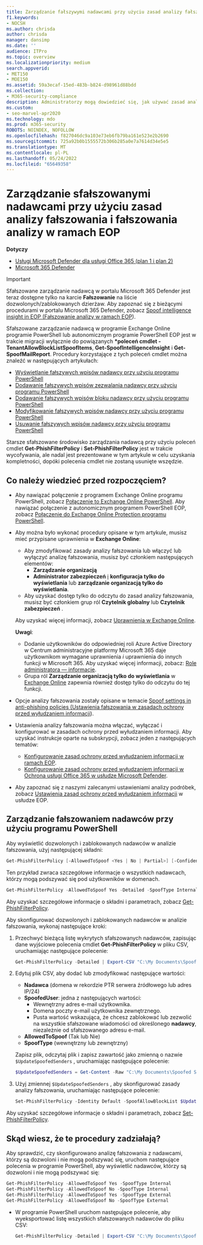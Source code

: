 ```yaml
---
title: Zarządzanie fałszywymi nadawcami przy użyciu zasad analizy fałszowania i fałszowania szczegółowych informacji wywiadowczych
f1.keywords:
- NOCSH
ms.author: chrisda
author: chrisda
manager: dansimp
ms.date: ''
audience: ITPro
ms.topic: overview
ms.localizationpriority: medium
search.appverid:
- MET150
- MOE150
ms.assetid: 59a3ecaf-15ed-483b-b824-d98961d88bdd
ms.collection:
- M365-security-compliance
description: Administratorzy mogą dowiedzieć się, jak używać zasad analizy fałszowania i analizy fałszowania, aby zezwalać na wykryte sfałszowane nadawcy lub blokować ich blokowanie.
ms.custom:
- seo-marvel-apr2020
ms.technology: mdo
ms.prod: m365-security
ROBOTS: NOINDEX, NOFOLLOW
ms.openlocfilehash: f827046dc9a103e73eb6fb79ba161e523e2b2690
ms.sourcegitcommit: 725a92b0b1555572b306b285a0e7a7614d34e5e5
ms.translationtype: MT
ms.contentlocale: pl-PL
ms.lasthandoff: 05/24/2022
ms.locfileid: "65649358"
---
```

# <a name="manage-spoofed-senders-using-the-spoof-intelligence-policy-and-spoof-intelligence-insight-in-eop"></a>Zarządzanie sfałszowanymi nadawcami przy użyciu zasad analizy fałszowania i fałszowania analizy w ramach EOP

**Dotyczy**
- [Usługi Microsoft Defender dla usługi Office 365 (plan 1 i plan 2)](defender-for-office-365.md)
- [Microsoft 365 Defender](../defender/microsoft-365-defender.md)

> [!IMPORTANT]
> Sfałszowane zarządzanie nadawcą w portalu Microsoft 365 Defender jest teraz dostępne tylko na karcie **Fałszowanie** na liście dozwolonych/zablokowanych dzierżaw. Aby zapoznać się z bieżącymi procedurami w portalu Microsoft 365 Defender, zobacz [Spoof intelligence insight in EOP (Fałszowanie analizy w ramach EOP](learn-about-spoof-intelligence.md)).
>
> Sfałszowane zarządzanie nadawcą w programie Exchange Online programie PowerShell lub autonomicznym programie PowerShell EOP jest w trakcie migracji wyłącznie do powiązanych **\*poleceń cmdlet -TenantAllowBlockListSpoofItems**, **Get-SpoofIntelligenceInsight** i **Get-SpoofMailReport**. Procedury korzystające z tych poleceń cmdlet można znaleźć w następujących artykułach:
>
> - [Wyświetlanie fałszywych wpisów nadawcy przy użyciu programu PowerShell](tenant-allow-block-list.md#view-spoofed-sender-entries)
> - [Dodawanie fałszywych wpisów zezwalania nadawcy przy użyciu programu PowerShell](manage-tenant-allows.md#add-spoofed-sender-allow-entries-using-powershell)
> - [Dodawanie fałszywych wpisów bloku nadawcy przy użyciu programu PowerShell](manage-tenant-blocks.md#add-spoofed-sender-block-entries)
> - [Modyfikowanie fałszywych wpisów nadawcy przy użyciu programu PowerShell](modify-remove-entries-tenant-allow-block.md#modify-allow-or-block-spoofed-sender-entries-from-the-tenant-allowblock-list)
> - [Usuwanie fałszywych wpisów nadawcy przy użyciu programu PowerShell](modify-remove-entries-tenant-allow-block.md#remove-allow-or-block-spoofed-sender-entries-from-the-tenant-allowblock-list)
>
> Starsze sfałszowane środowisko zarządzania nadawcą przy użyciu poleceń cmdlet **Get-PhishFilterPolicy** i **Set-PhishFilterPolicy** jest w trakcie wycofywania, ale nadal jest prezentowane w tym artykule w celu uzyskania kompletności, dopóki polecenia cmdlet nie zostaną usunięte wszędzie.

## <a name="what-do-you-need-to-know-before-you-begin"></a>Co należy wiedzieć przed rozpoczęciem?

- Aby nawiązać połączenie z programem Exchange Online programu PowerShell, zobacz [Połączenie to Exchange Online PowerShell](/powershell/exchange/connect-to-exchange-online-powershell). Aby nawiązać połączenie z autonomicznym programem PowerShell EOP, zobacz [Połączenie do Exchange Online Protection programu PowerShell](/powershell/exchange/connect-to-exchange-online-protection-powershell).

- Aby można było wykonać procedury opisane w tym artykule, musisz mieć przypisane uprawnienia w **Exchange Online**:
  - Aby zmodyfikować zasady analizy fałszowania lub włączyć lub wyłączyć analizę fałszowania, musisz być członkiem następujących elementów:
    - **Zarządzanie organizacją**
    - **Administrator zabezpieczeń** <u>i</u> **konfiguracja tylko do wyświetlania** lub **zarządzanie organizacją tylko do wyświetlania**.
  - Aby uzyskać dostęp tylko do odczytu do zasad analizy fałszowania, musisz być członkiem grup ról **Czytelnik globalny** lub **Czytelnik zabezpieczeń** .

  Aby uzyskać więcej informacji, zobacz [Uprawnienia w Exchange Online](/exchange/permissions-exo/permissions-exo).

  **Uwagi**:

  - Dodanie użytkowników do odpowiedniej roli Azure Active Directory w Centrum administracyjne platformy Microsoft 365 daje użytkownikom wymagane uprawnienia _i_ uprawnienia do innych funkcji w Microsoft 365. Aby uzyskać więcej informacji, zobacz: [Role administratora — informacje](../../admin/add-users/about-admin-roles.md).
  - Grupa ról **Zarządzanie organizacją tylko do wyświetlania** w [Exchange Online](/Exchange/permissions-exo/permissions-exo#role-groups) zapewnia również dostęp tylko do odczytu do tej funkcji.

- Opcje analizy fałszowania zostały opisane w temacie [Spoof settings in anti-phishing policies (Ustawienia fałszowania w zasadach ochrony przed wyłudzaniem informacji](set-up-anti-phishing-policies.md#spoof-settings)).

- Ustawienia analizy fałszowania można włączać, wyłączać i konfigurować w zasadach ochrony przed wyłudzaniem informacji. Aby uzyskać instrukcje oparte na subskrypcji, zobacz jeden z następujących tematów:

  - [Konfigurowanie zasad ochrony przed wyłudzaniem informacji w ramach EOP](configure-anti-phishing-policies-eop.md).
  - [Konfigurowanie zasad ochrony przed wyłudzaniem informacji w Ochrona usługi Office 365 w usłudze Microsoft Defender](configure-mdo-anti-phishing-policies.md).

- Aby zapoznać się z naszymi zalecanymi ustawieniami analizy podróbek, zobacz [Ustawienia zasad ochrony przed wyłudzaniem informacji](recommended-settings-for-eop-and-office365.md#eop-anti-phishing-policy-settings) w usłudze EOP.

## <a name="use-powershell-to-manage-spoofed-senders"></a>Zarządzanie fałszowaniem nadawców przy użyciu programu PowerShell

Aby wyświetlić dozwolonych i zablokowanych nadawców w analizie fałszowania, użyj następującej składni:

```powershell
Get-PhishFilterPolicy [-AllowedToSpoof <Yes | No | Partial>] [-ConfidenceLevel <Low | High>] [-DecisionBy <Admin | SpoofProtection>] [-Detailed] [-SpoofType <Internal | External>]
```

Ten przykład zwraca szczegółowe informacje o wszystkich nadawcach, którzy mogą podszywać się pod użytkowników w domenach.

```powershell
Get-PhishFilterPolicy -AllowedToSpoof Yes -Detailed -SpoofType Internal
```

Aby uzyskać szczegółowe informacje o składni i parametrach, zobacz [Get-PhishFilterPolicy](/powershell/module/exchange/get-phishfilterpolicy).

Aby skonfigurować dozwolonych i zablokowanych nadawców w analizie fałszowania, wykonaj następujące kroki:

1. Przechwyć bieżącą listę wykrytych sfałszowanych nadawców, zapisując dane wyjściowe polecenia cmdlet **Get-PhishFilterPolicy** w pliku CSV, uruchamiając następujące polecenie:

   ```powershell
   Get-PhishFilterPolicy -Detailed | Export-CSV "C:\My Documents\Spoofed Senders.csv"
   ```

2. Edytuj plik CSV, aby dodać lub zmodyfikować następujące wartości:
   - **Nadawca** (domena w rekordzie PTR serwera źródłowego lub adres IP/24)
   - **SpoofedUser**: jedna z następujących wartości:
     - Wewnętrzny adres e-mail użytkownika.
     - Domena poczty e-mail użytkownika zewnętrznego.
     - Pusta wartość wskazująca, że chcesz zablokować lub zezwolić na wszystkie sfałszowane wiadomości od określonego **nadawcy**, niezależnie od sfałszowanego adresu e-mail.
   - **AllowedToSpoof** (Tak lub Nie)
   - **SpoofType** (wewnętrzny lub zewnętrzny)

   Zapisz plik, odczytaj plik i zapisz zawartość jako zmienną o nazwie `$UpdateSpoofedSenders` , uruchamiając następujące polecenie:

   ```powershell
   $UpdateSpoofedSenders = Get-Content -Raw "C:\My Documents\Spoofed Senders.csv"
   ```

3. Użyj zmiennej `$UpdateSpoofedSenders` , aby skonfigurować zasady analizy fałszowania, uruchamiając następujące polecenie:

   ```powershell
   Set-PhishFilterPolicy -Identity Default -SpoofAllowBlockList $UpdateSpoofedSenders
   ```

Aby uzyskać szczegółowe informacje o składni i parametrach, zobacz [Set-PhishFilterPolicy](/powershell/module/exchange/set-phishfilterpolicy).

## <a name="how-do-you-know-these-procedures-worked"></a>Skąd wiesz, że te procedury zadziałają?

Aby sprawdzić, czy skonfigurowano analizę fałszowania z nadawcami, którzy są dozwoloni i nie mogą podszywać się, uruchom następujące polecenia w programie PowerShell, aby wyświetlić nadawców, którzy są dozwoloni i nie mogą podszywać się:

  ```powershell
  Get-PhishFilterPolicy -AllowedToSpoof Yes -SpoofType Internal
  Get-PhishFilterPolicy -AllowedToSpoof No -SpoofType Internal
  Get-PhishFilterPolicy -AllowedToSpoof Yes -SpoofType External
  Get-PhishFilterPolicy -AllowedToSpoof No -SpoofType External
  ```

- W programie PowerShell uruchom następujące polecenie, aby wyeksportować listę wszystkich sfałszowanych nadawców do pliku CSV:

   ```powershell
   Get-PhishFilterPolicy -Detailed | Export-CSV "C:\My Documents\Spoofed Senders.csv"
   ```
